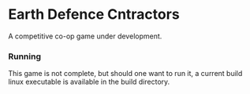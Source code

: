 # Earth Defence Cntractors

A competitive co-op game under development.

### Running

This game is not complete, but should one want to run it, a current build linux executable is available in the build directory.

